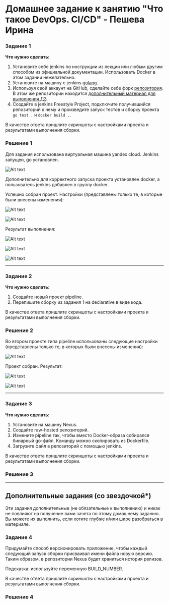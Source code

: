 # Домашнее задание к занятию "Что такое DevOps. CI/CD" - Пешева Ирина


### Задание 1
**Что нужно сделать:**

1. Установите себе jenkins по инструкции из лекции или любым другим способом из официальной документации. Использовать Docker в этом задании нежелательно.
2. Установите на машину с jenkins [golang](https://golang.org/doc/install).
3. Используя свой аккаунт на GitHub, сделайте себе форк [репозитория](https://github.com/netology-code/sdvps-materials.git). В этом же репозитории находится [дополнительный материал для выполнения ДЗ](https://github.com/netology-code/sdvps-materials/blob/main/CICD/8.2-hw.md).
3. Создайте в jenkins Freestyle Project, подключите получившийся репозиторий к нему и произведите запуск тестов и сборку проекта ```go test .``` и  ```docker build .```.

В качестве ответа пришлите скриншоты с настройками проекта и результатами выполнения сборки.
### Решение 1
Для задания использована виртуальная машина yandex cloud. Jenkins запущен, go установлен.

![Alt text](img/1.png)

Дополнительно для корректного запуска проекта установлен docker, а пользователь jenkins добавлен в группу docker.

Успешно собран проект. Настройки (представлены только те, в которые были внесены изменения):

![Alt text](img/2.png)

![Alt text](img/3.png)

Результат выполнения:

![Alt text](img/4.png)

![Alt text](img/5.png)

![Alt text](img/6.png)



---
### Задание 2
**Что нужно сделать:**

1. Создайте новый проект pipeline.
2. Перепишите сборку из задания 1 на declarative в виде кода.

В качестве ответа пришлите скриншоты с настройками проекта и результатами выполнения сборки.
### Решение 2

Во втором проекте типа pipeline использованы следующие настройки (представлены только те, в которых были внесены изменения):

![Alt text](img/7.png)

Проект собран. Результат:

![Alt text](img/8.png)

![Alt text](img/9.png)

---
### Задание 3
**Что нужно сделать:**

1. Установите на машину Nexus.
1. Создайте raw-hosted репозиторий.
1. Измените pipeline так, чтобы вместо Docker-образа собирался бинарный go-файл. Команду можно скопировать из Dockerfile.
1. Загрузите файл в репозиторий с помощью jenkins.

В качестве ответа пришлите скриншоты с настройками проекта и результатами выполнения сборки.
### Решение 3

---

## Дополнительные задания (со звездочкой*)

Эти задания дополнительные (не обязательные к выполнению) и никак не повлияют на получение вами зачета по этому домашнему заданию. Вы можете их выполнить, если хотите глубже и/или шире разобраться в материале.

### Задание 4
Придумайте способ версионировать приложение, чтобы каждый следующий запуск сборки присваивал имени файла новую версию. Таким образом, в репозитории Nexus будет храниться история релизов.

Подсказка: используйте переменную BUILD_NUMBER.

В качестве ответа пришлите скриншоты с настройками проекта и результатами выполнения сборки.
### Решение 4


